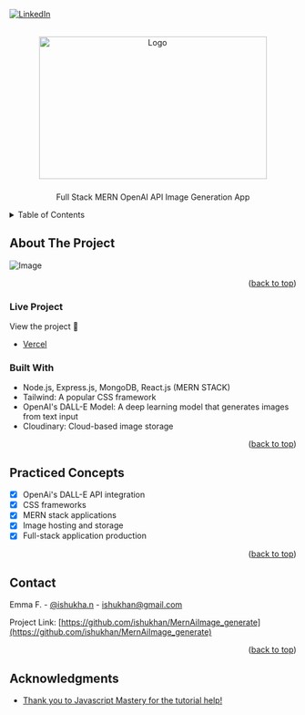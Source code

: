 <a name="readme-top"></a>

[![LinkedIn][linkedin-shield]](https://www.linkedin.com/in/ishtiyakkhan/)

<!-- PROJECT LOGO -->
<br />
<div align="center">
  <a href="https://github.com/ishukhan">
    <img src="https://i.ibb.co/3kZjb6g/68747470733a2f2f7777772e706e676d6172742e636f6d2f66696c65732f32312f41492d504e472d49736f6c617465642d48.png" alt="Logo" width="400" height="250">
  </a>

<h3 align="center"></h3>

  <p align="center">
    Full Stack MERN OpenAI API Image Generation App
    <br />
  </p>
</div>

<!-- TABLE OF CONTENTS -->
<details>
  <summary>Table of Contents</summary>
  <ol>
    <li>
      <a href="#about-the-project">About The Project</a>
      <ul>
        <li><a href="#live-project">Live Project</a></li>
        <li><a href="#built-with">Built With</a></li>
      </ul>
    </li>
    <li><a href="#Practiced-Concepts">Practiced Concepts</a></li>
    <li><a href="#contact">Contact</a></li>
    <li><a href="#acknowledgments">Acknowledgments</a></li>
  </ol>
</details>

<!-- ABOUT THE PROJECT -->

## About The Project

![ Image](https://i.ibb.co/Xbxr2dZ/Screenshot-34.png)

<p align="right">(<a href="#readme-top">back to top</a>)</p>

### Live Project

View the project 🎉

- [Vercel](https://ishuai.vercel.app)

### Built With

- Node.js, Express.js, MongoDB, React.js (MERN STACK)
- Tailwind: A popular CSS framework
- OpenAI's DALL-E Model: A deep learning model that generates images from text input
- Cloudinary: Cloud-based image storage

<p align="right">(<a href="#readme-top">back to top</a>)</p>

<!-- USAGE EXAMPLES -->

## Practiced Concepts

- [x] OpenAi's DALL-E API integration
- [x] CSS frameworks
- [x] MERN stack applications
- [x] Image hosting and storage
- [x] Full-stack application production

<p align="right">(<a href="#readme-top">back to top</a>)</p>

<!-- CONTACT -->

## Contact

Emma F. - [@ishukha.n](https://instagram.com/ishukha.n) - ishukhan@gmail.com

Project Link: [https://github.com/ishukhan/MernAiImage_generate](https://github.com/ishukhan/MernAiImage_generate)

<p align="right">(<a href="#readme-top">back to top</a>)</p>

<!-- ACKNOWLEDGMENTS -->

## Acknowledgments

- [Thank you to Javascript Mastery for the tutorial help!](https://www.jsmastery.pro/)

[linkedin-shield]: https://img.shields.io/badge/-LinkedIn-black.svg?style=for-the-badge&logo=linkedin&colorB=555
